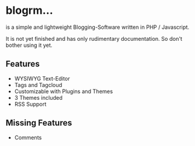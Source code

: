 # blogrm…

is a simple and lightweight Blogging-Software written in PHP / Javascript.  

It is not yet finished and has only rudimentary documentation. So don't bother using it yet.

## Features

- WYSIWYG Text-Editor
- Tags and Tagcloud
- Customizable with Plugins and Themes
- 3 Themes included
- RSS Support

## Missing Features

- Comments